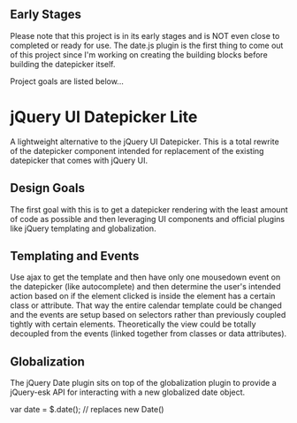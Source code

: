 Early Stages
-------------

Please note that this project is in its early stages and is NOT even close to completed or ready for use. 
The date.js plugin is the first thing to come out of this project since I'm working on creating the building blocks before building the datepicker itself.

Project goals are listed below...

jQuery UI Datepicker Lite
=============

A lightweight alternative to the jQuery UI Datepicker. This is a total rewrite of the datepicker component intended for replacement of the existing datepicker that comes with jQuery UI.

Design Goals
-------------

The first goal with this is to get a datepicker rendering with the least amount of code as possible and then leveraging UI components and official plugins like jQuery templating and globalization.

Templating and Events
-------------

Use ajax to get the template and then have only one mousedown event on the datepicker (like autocomplete) and then determine the user's intended action based on if the element clicked is inside the element has a certain class or attribute. That way the entire calendar template could be changed and the events are setup based on selectors rather than previously coupled tightly with certain elements. Theoretically the view could be totally decoupled from the events (linked together from classes or data attributes).

Globalization
-------------

The jQuery Date plugin sits on top of the globalization plugin to provide a jQuery-esk API for interacting with a new globalized date object.

var date = $.date(); // replaces new Date()
